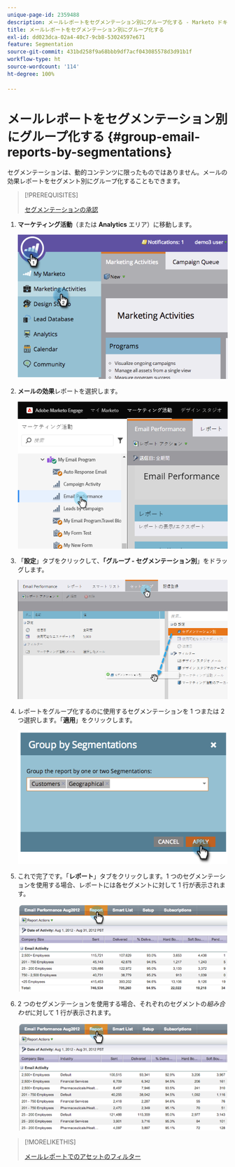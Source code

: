 ```yaml
---
unique-page-id: 2359488
description: メールレポートをセグメンテーション別にグループ化する - Marketo ドキュメント - 製品ドキュメント
title: メールレポートをセグメンテーション別にグループ化する
exl-id: dd023dca-02a4-40c7-9cb8-53024597e671
feature: Segmentation
source-git-commit: 431bd258f9a68bbb9df7acf043085578d3d91b1f
workflow-type: ht
source-wordcount: '114'
ht-degree: 100%

---
```


# メールレポートをセグメンテーション別にグループ化する {#group-email-reports-by-segmentations}

セグメンテーションは、動的コンテンツに限ったものではありません。メールの効果レポートをセグメント別にグループ化することもできます。

>[!PREREQUISITES]
>
>[セグメンテーションの承認](/help/marketo/product-docs/personalization/segmentation-and-snippets/segmentation/approve-a-segmentation.md)

1. **マーケティング活動**（または **Analytics** エリア）に移動します。

   ![](assets/image2014-9-16-9-3a15-3a58.png)

1. **メールの効果**&#x200B;レポートを選択します。

   ![](assets/image2014-9-16-9-3a16-3a6.png)

1. 「**設定**」タブをクリックして、**「グループ - セグメンテーション別**」をドラッグします。

   ![](assets/image2014-9-16-9-3a16-3a59.png)

1. レポートをグループ化するのに使用するセグメンテーションを 1 つまたは 2 つ選択します。「**適用**」をクリックします。

   ![](assets/image2014-9-16-9-3a17-3a9.png)

1. これで完了です。「**レポート**」タブをクリックします。1 つのセグメンテーションを使用する場合、レポートには各セグメントに対して 1 行が表示されます。

   ![](assets/image2014-9-16-9-3a17-3a17.png)

1. 2 つのセグメンテーションを使用する場合、それぞれのセグメントの&#x200B;_組み合わせ_&#x200B;に対して 1 行が表示されます。

   ![](assets/image2014-9-16-9-3a17-3a26.png)

>[!MORELIKETHIS]
>
>[メールレポートでのアセットのフィルター](/help/marketo/product-docs/reporting/basic-reporting/report-activity/filter-assets-in-an-email-report.md)
